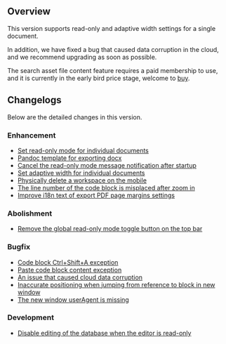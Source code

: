 ## Overview

This version supports read-only and adaptive width settings for a single document. 

In addition, we have fixed a bug that caused data corruption in the cloud, and we recommend upgrading as soon as possible.

The search asset file content feature requires a paid membership to use, and it is currently in the early bird price stage, welcome to [buy](https://b3log.org/siyuan/en/pricing.html).

## Changelogs

Below are the detailed changes in this version.

### Enhancement

* [Set read-only mode for individual documents](https://github.com/siyuan-note/siyuan/issues/8417)
* [Pandoc template for exporting docx](https://github.com/siyuan-note/siyuan/issues/8740)
* [Cancel the read-only mode message notification after startup](https://github.com/siyuan-note/siyuan/issues/9100)
* [Set adaptive width for individual documents](https://github.com/siyuan-note/siyuan/issues/9107)
* [Physically delete a workspace on the mobile](https://github.com/siyuan-note/siyuan/issues/9134)
* [The line number of the code block is misplaced after zoom in](https://github.com/siyuan-note/siyuan/issues/9140)
* [Improve i18n text of export PDF page margins settings](https://github.com/siyuan-note/siyuan/issues/9151)

### Abolishment

* [Remove the global read-only mode toggle button on the top bar](https://github.com/siyuan-note/siyuan/issues/9145)

### Bugfix

* [Code block Ctrl+Shift+A exception](https://github.com/siyuan-note/siyuan/issues/9141)
* [Paste code block content exception](https://github.com/siyuan-note/siyuan/issues/9142)
* [An issue that caused cloud data corruption](https://github.com/siyuan-note/siyuan/issues/9144)
* [Inaccurate positioning when jumping from reference to block in new window](https://github.com/siyuan-note/siyuan/issues/9149)
* [The new window userAgent is missing](https://github.com/siyuan-note/siyuan/issues/9153)

### Development

* [Disable editing of the database when the editor is read-only](https://github.com/siyuan-note/siyuan/issues/9148)
